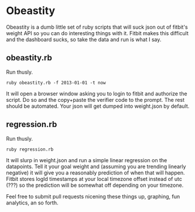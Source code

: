 Obeastity
======

Obeastity is a dumb little set of ruby scripts that will suck json out of fitbit's weight API so you can do interesting things with it.  Fitbit makes this difficult and the dashboard sucks, so take the data and run is what I say.

obeastity.rb
-----

Run thusly.

    ruby obeastity.rb -f 2013-01-01 -t now
    
It will open a browser window asking you to login to fitbit and authorize the script.  Do so and the copy+paste the verifier code to the prompt.  The rest should be automated.  Your json will get dumped into weight.json by default.

regression.rb
-----

Run thusly.

    ruby regression.rb
    
It will slurp in weight.json and run a simple linear regression on the datapoints.  Tell it your goal weight and (assuming you are trending linearly negative) it will give you a reasonably prediction of when that will happen.  Fitbit stores logId timestamps at your local timezone offset instead of utc (???) so the prediction will be somewhat off depending on your timezone.

Feel free to submit pull requests nicening these things up, graphing, fun analytics, an so forth.
